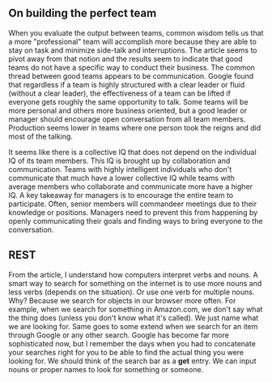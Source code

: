 ## On building the perfect team

When you evaluate the output between teams, common wisdom tells us that a more "professional" team will accomplish more because they are able to stay on task and minimize side-talk and interruptions.  The article seems to pivot away from that notion and the results seem to indicate that good teams do not have a specific way to conduct their business.  The common thread between good teams appears to be communication.  Google found that regardless if a team is highly structured with a clear leader or fluid (without a clear leader), the effectiveness of a team can be lifted if everyone gets roughly the same opportunity to talk.  Some teams will be more personal and others more business oriented, but a good leader or manager should encourage open conversation from all team members.  Production seems lower in teams where one person took the reigns and did most of the talking.  

It seems like there is a collective IQ that does not depend on the individual IQ of its team members.  This IQ is brought up by collaboration and communication.  Teams with highly intelligent individuals who don't communicate that much have a lower collective IQ while teams with average members who collaborate and communicate more have a higher IQ.  A key takeaway for managers is to encourage the entire team to participate.  Often, senior members will commandeer meetings due to their knowledge or positions.  Managers need to prevent this from happening by openly communicating their goals and finding ways to bring everyone to the conversation.

## REST

From the article, I understand how computers interpret verbs and nouns.  A smart way to search for something on the internet is to use more nouns and less verbs (depends on the situation).  Or use one verb for multiple nouns.  Why?  Because we search for objects in our browser more often.  For example, when we search for something in Amazon.com, we don't say what the thing does (unless you don't know what it's called).  We just name what we are looking for.  Same goes to some extend when we search for an item through Google or any other search.  Google has become far more sophisticated now, but I remember the days when you had to concatenate your searches right for you to be able to find the actual thing you were looking for.  We should think of the search bar as a **get** entry.  We can input nouns or proper names to look for something or someone.

